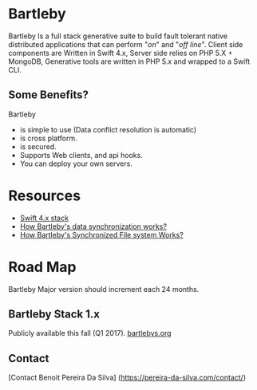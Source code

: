 # Bartleby

Bartleby Is a full stack generative suite to build fault tolerant native distributed applications that can perform "*on*" and "*off line*". Client side components are Written in Swift 4.x, Server side relies on PHP 5.X + MongoDB, Generative tools are written in PHP 5.x and wrapped to a Swift CLI.

## Some Benefits?

Bartleby 

- is simple to use (Data conflict resolution is automatic) 
- is cross platform.
- is secured.
- Supports Web clients, and api hooks.
- You can deploy your own servers.

# Resources

- [Swift 4.x stack](Documents/Swift.md)
- [How Bartleby's data synchronization works?](Documents/DataSynchronization.md)
- [How Bartleby's Synchronized File system Works?](Documents/BSFS.md)

# Road Map 
Bartleby Major version should increment each 24 months. 

## Bartleby Stack 1.x
Publicly available this fall (Q1 2017).
[bartlebys.org](https://bartlebys.org)

## Contact 
[Contact Benoit Pereira Da Silva] (https://pereira-da-silva.com/contact/)